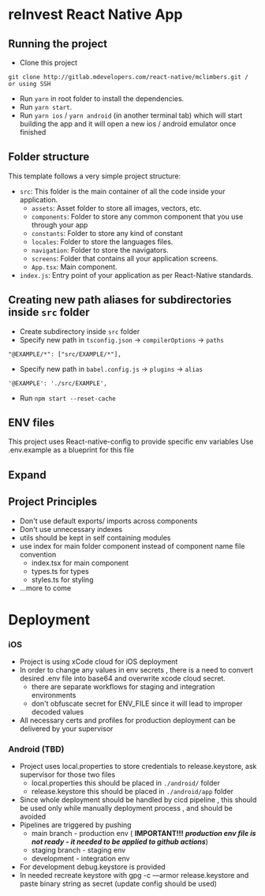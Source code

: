 # reInvest React Native App

## Running the project

- Clone this project

```
git clone http://gitlab.mdevelopers.com/react-native/mclimbers.git / or using SSH
```

- Run `yarn` in root folder to install the dependencies.
- Run `yarn start`.
- Run `yarn ios` / `yarn android` (in another terminal tab) which will start building the app and it will open a new ios / android emulator once finished

## Folder structure

This template follows a very simple project structure:

- `src`: This folder is the main container of all the code inside your application.
  - `assets`: Asset folder to store all images, vectors, etc.
  - `components`: Folder to store any common component that you use through your app
  - `constants`: Folder to store any kind of constant
  - `locales`: Folder to store the languages files.
  - `navigation`: Folder to store the navigators.
  - `screens`: Folder that contains all your application screens.
  - `App.tsx`: Main component.
- `index.js`: Entry point of your application as per React-Native standards.

## Creating new path aliases for subdirectories inside `src` folder

- Create subdirectory inside `src` folder
- Specify new path in `tsconfig.json` -> `compilerOptions` -> `paths`

```
"@EXAMPLE/*": ["src/EXAMPLE/*"],
```

- Specify new path in `babel.config.js` -> `plugins` -> `alias`

```
'@EXAMPLE': './src/EXAMPLE',
```

- Run `npm start --reset-cache`

## ENV files

This project uses React-native-config to provide specific env variables 
Use .env.example as a blueprint for this file

## Expand

## Project Principles

- Don't use default exports/ imports across components
- Don't use unnecessary indexes
- utils should be kept in self containing modules
- use index for main folder component instead of component name file convention
  - index.tsx for main component
  - types.ts for types
  - styles.ts for styling
- ...more to come


# Deployment 

### iOS
- Project is using xCode cloud for iOS deployment 
- In order to change any values in env secrets , there is a need to convert desired .env file into base64 and overwrite xcode cloud secret.
  - there are separate workflows for staging and integration environments
  - don't obfuscate secret for ENV_FILE since it will lead to improper decoded values
- All necessary certs and profiles for production deployment can be delivered by your supervisor

### Android (TBD)
- Project uses local.properties to store credentials to release.keystore, ask supervisor for those two files
  - local.properties  this should be placed in `./android/` folder
  - release.keystore this should be placed in `./android/app` folder
- Since whole deployment should be handled by cicd pipeline , this should be used only while manually deployment process , and should be avoided
- Pipelines are triggered by pushing 
  - main branch - production env ( **IMPORTANT!!!** __*production env file is not ready - it needed to be applied to github actions*__)
  - staging branch - staging env
  - development - integration env
- For development debug.keystore is provided
- In needed recreate keystore with gpg -c —armor release.keystore and paste binary string as secret  (update config should be used)
